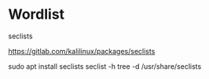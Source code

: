 # Wordlist

seclists

https://gitlab.com/kalilinux/packages/seclists

sudo apt install seclists
seclist -h
tree -d /usr/share/seclists